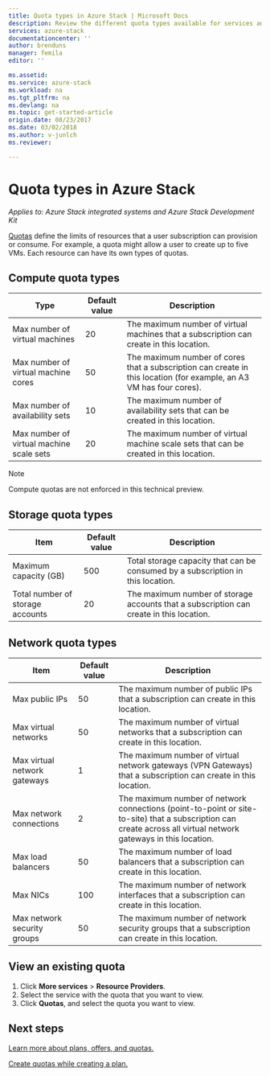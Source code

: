 ```yaml
---
title: Quota types in Azure Stack | Microsoft Docs
description: Review the different quota types available for services and resources in Azure Stack.
services: azure-stack
documentationcenter: ''
author: brenduns
manager: femila
editor: ''

ms.assetid: 
ms.service: azure-stack
ms.workload: na
ms.tgt_pltfrm: na
ms.devlang: na
ms.topic: get-started-article
origin.date: 08/23/2017
ms.date: 03/02/2018
ms.author: v-junlch
ms.reviewer:

---
```

# Quota types in Azure Stack

*Applies to: Azure Stack integrated systems and Azure Stack Development Kit*

[Quotas](azure-stack-plan-offer-quota-overview.md#plans) define the limits of resources that a user subscription can provision or consume. For example, a quota might allow a user to create up to five VMs. Each resource can have its own types of quotas.

## Compute quota types
| **Type** | **Default value** | **Description** |
| --- | --- | --- |
| Max number of virtual machines | 20 | The maximum number of virtual machines that a subscription can create in this location. |
| Max number of virtual machine cores | 50 | The maximum number of cores that a subscription can create in this location (for example, an A3 VM has four cores). |
| Max number of availability sets | 10 | The maximum number of availability sets that can be created in this location. |
| Max number of virtual machine scale sets | 20 | The maximum number of virtual machine scale sets that can be created in this location. |

> [!NOTE]
> Compute quotas are not enforced in this technical preview.
> 
> 

## Storage quota types
| **Item** | **Default value** | **Description** |
| --- | --- | --- |
| Maximum capacity (GB) |500 |Total storage capacity that can be consumed by a subscription in this location. |
| Total number of storage accounts |20 |The maximum number of storage accounts that a subscription can create in this location. |

## Network quota types
| **Item** | **Default value** | **Description** |
| --- | --- | --- |
| Max public IPs |50 |The maximum number of public IPs that a subscription can create in this location. |
| Max virtual networks |50 |The maximum number of virtual networks that a subscription can create in this location. |
| Max virtual network gateways |1 |The maximum number of virtual network gateways (VPN Gateways) that a subscription can create in this location. |
| Max network connections |2 |The maximum number of network connections (point-to-point or site-to-site) that a subscription can create across all virtual network gateways in this location. |
| Max load balancers |50 |The maximum number of load balancers that a subscription can create in this location. |
| Max NICs |100 |The maximum number of network interfaces that a subscription can create in this location. |
| Max network security groups |50 |The maximum number of network security groups that a subscription can create in this location. |

## View an existing quota
1. Click **More services** > **Resource Providers**.
2. Select the service with the quota that you want to view.
3. Click **Quotas**, and select the quota you want to view.

## Next steps
[Learn more about plans, offers, and quotas.](azure-stack-plan-offer-quota-overview.md)

[Create quotas while creating a plan.](azure-stack-create-plan.md)


